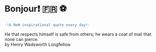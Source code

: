 # Bonjour:exclamation: :fr: :soccer:
``` diff \
-!A NeW inspirational quote every day!- 
```
He that respects himself is safe from others; he wears a coat of mail that none can pierce. \
by Henry Wadsworth Longfellow